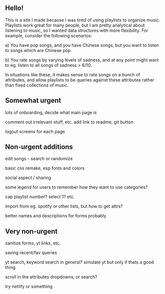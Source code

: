 ## Hello!

This is a site I made because I was tired of using playlists to organize music. Playlists work great for many people, but I am pretty analytical about listening to music, so I wanted data structures with more flexibility. For example, consider the following scenarios:

a) You have pop songs, and you have Chinese songs, but you want to listen to songs which are Chinese pop. 

b) You rate songs by varying levels of sadness, and at any point might want to eg. listen to all songs of sadness > 6/10. 

In situations like these, it makes sense to rate songs on a bunch of attributes, and allow playlists to be queries against these attributes rather than fixed collections of music. 

## Somewhat urgent

lots of onboarding, decide what main page is

comment out irrelevant stuff, etc. add link to readme, git button

logout screens for each page

## Non-urgent additions

edit songs - search or randomize

basic css remake, esp fonts and colors

social aspect / sharing

some legend for users to remember how they want to use categories?

cap playlist number? select 1? etc.

import from eg. spotify or other lists, but how to get attrs?

better names and descriptions for forms probably

## Very non-urgent

sanitize forms, yt links, etc.

saving recent/fav queries

yt search, keyword search in general? simulate yt but only if thats a good thing

scroll in the attributes dropdowns, or search? 

try netlify or something